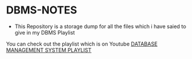 # DBMS-NOTES
- This Repository is a storage dump for all the files which i have saied to give in my DBMS Playlist 

You can check out the playlist which is on Youtube
[DATABASE MANAGEMENT SYSTEM PLAYLIST]([https://link-url-here.org](https://youtube.com/playlist?list=PLZd_9NahuB3Hao3Wkh5gS_RBHZgWe5KUu&si=RWzltQdBp3StrCug)https://youtube.com/playlist?list=PLZd_9NahuB3Hao3Wkh5gS_RBHZgWe5KUu&si=RWzltQdBp3StrCug)
